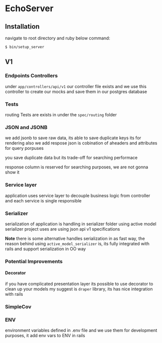 # EchoServer

## Installation

navigate to root directory and ruby below command:

    $ bin/setup_server
## V1
### Endpoints Controllers 
under ```app/controllers/api/v1``` our controller file exists and we use this controller to create our mocks
and save them in our postgres database

### Tests
routing Tests are exists in under the ```spec/routing``` folder

### JSON and JSONB
we add jsonb to save raw data, its able to save duplicate keys its for rendering
also we add respose json is cobination of aheaders and attributes for query porpuses

you save duplicate data but its trade-off for searching performace

response column is reserved for searching purposes, we are not gonna show it


### Service layer
application uses service layer to decouple business logic from controller and each service is
single responsible


### Serializer 
serialization of application is handling in serializer folder using active model serializer project uses are using json api v1 specifications

**Note** there is some alternative handles serialization in as fast way, the reason behind using `active_model_serializer` is, its fully integrated
with rails and support serialization in OO way

### Potential Improvements
#### Decorator 
if you have complicated presentation layer its possible to use decorator to clean up your models my suggest is `draper` library, its has nice integration with
rails
### SimpleCov

### ENV
environment variables defined in .env file and we use them for development purposes, it add env vars to ENV in rails